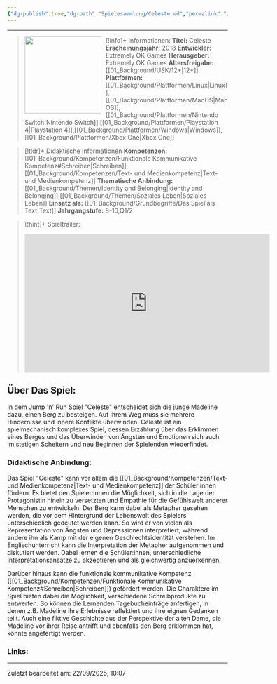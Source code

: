 ```yaml
---
{"dg-publish":true,"dg-path":"Spielesammlung/Celeste.md","permalink":"/spielesammlung/celeste/","noteIcon":"2"}
---
```


---
>[!info]+ Informationen:
><img src="https://encrypted-tbn0.gstatic.com/images?q=tbn:ANd9GcSOc3v753kFk55RURpPv3UbBXAgQbEutPtrYg&s" style="float:left;height:175px;padding-right:10px">**Titel:** Celeste
>**Erscheinungsjahr:** 2018
>**Entwickler:** Extremely OK Games
>**Herausgeber:** Extremely OK Games
>**Altersfreigabe:** [[01_Background/USK/12+\|12+]]
>**Plattformen:** [[01_Background/Plattformen/Linux\|Linux]],[[01_Background/Plattformen/MacOS\|MacOS]],[[01_Background/Plattformen/Nintendo Switch\|Nintendo Switch]],[[01_Background/Plattformen/Playstation 4\|Playstation 4]],[[01_Background/Plattformen/Windows\|Windows]],[[01_Background/Plattformen/Xbox One\|Xbox One]]

>[!tldr]+ Didaktische Informationen
>**Kompetenzen:** [[01_Background/Kompetenzen/Funktionale Kommunikative Kompetenz#Schreiben\|Schreiben]],[[01_Background/Kompetenzen/Text- und Medienkompetenz\|Text- und Medienkompetenz]]
>**Thematische Anbindung:** [[01_Background/Themen/Identity and Belonging\|Identity and Belonging]],[[01_Background/Themen/Soziales Leben\|Soziales Leben]]
>**Einsatz als:** [[01_Background/Grundbegriffe/Das Spiel als Text\|Text]]
>**Jahrgangstufe:** 8-10,Q1/2

>[!hint]+ Spieltrailer:
><iframe width="560" height="315" src="https://www.youtube.com/embed/FqBj2IGg6Uw?si=hyHVPex1rcARVyaW" title="YouTube video player" frameborder="0" allow="accelerometer; autoplay; clipboard-write; encrypted-media; gyroscope; picture-in-picture; web-share" referrerpolicy="strict-origin-when-cross-origin" allowfullscreen></iframe>


## Über Das Spiel:
In dem Jump 'n' Run Spiel "Celeste" entscheidet sich die junge Madeline dazu, einen Berg zu besteigen. Auf ihrem Weg muss sie mehrere Hindernisse und innere Konflikte überwinden. Celeste ist ein spielmechanisch komplexes Spiel, dessen Erzählung über das Erklimmen eines Berges und das Überwinden von Ängsten und Emotionen sich auch im stetigen Scheitern und neu Beginnen der Spielenden wiederfindet.
### Didaktische Anbindung:

Das Spiel "Celeste" kann vor allem die [[01_Background/Kompetenzen/Text- und Medienkompetenz\|Text- und Medienkompetenz]] der Schüler:innen fördern. Es bietet den Spieler:innen die Möglichkeit, sich in die Lage der Protagonistin hinein zu versetzten und Empathie für die Gefühlswelt anderer Menschen zu entwickeln. Der Berg kann dabei als Metapher gesehen werden, die vor dem Hintergrund der Lebenswelt des Spielers unterschiedlich gedeutet werden kann. So wird er von vielen als Representation von Ängsten und Depressionen interpretiert, während andere ihn als Kamp mit der eigenen Geschlechtsidentität verstehen. Im Englischunterricht kann die Interpretation der Metapher aufgenommen und diskutiert werden. Dabei lernen die Schüler:innen, unterschiedliche Interpretationsansätze zu akzeptieren und als gleichwertig anzuerkennen.

Darüber hinaus kann die funktionale kommunikative Kompetenz ([[01_Background/Kompetenzen/Funktionale Kommunikative Kompetenz#Schreiben\|Schreiben]]) gefördert werden. Die Charaktere im Spiel bieten dabei die Möglichkeit, verschiedene Schreibprodukte zu entwerfen. So können die Lernenden Tagebucheinträge anfertigen, in denen z.B. Madeline ihre Erlebnisse reflektiert und ihre eignen Gedanken teilt. Auch eine fiktive Geschichte aus der Perspektive der alten Dame, die Madeline vor ihrer Reise antrifft und ebenfalls den Berg erklommen hat, könnte angefertigt werden. 
### Links:



---
Zuletzt bearbeitet am: 22/09/2025, 10:07